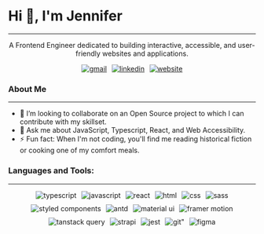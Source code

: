 # Hi 👋, I'm Jennifer
- - -

<p style="text-align: center">A Frontend Engineer dedicated to building interactive, accessible, and user-friendly websites and applications.</p>

<div style="display: flex; flex-wrap: wrap; justify-content: center; gap: 10px">
<a href="mailto:jennakafor00@gmail.com" target="blank"><img src="https://img.shields.io/badge/Gmail-D14836?style=for-the-badge&logo=gmail&logoColor=white" alt="gmail" /></a>
<a href="https://linkedin.com/in/jenniferokafor" target="blank"><img src="https://img.shields.io/badge/LinkedIn-0077B5?style=for-the-badge&logo=linkedin&logoColor=white" alt="linkedin" /></a>
<a href="https://jenoften.codes" target="blank"><img src="https://img.shields.io/badge/website-000000?style=for-the-badge&logo=About.me&logoColor=white" alt="website" /></a>
</div>

### About Me
- - -
- 👯 I’m looking to collaborate on an Open Source project to which I can contribute with my skillset.
- 💬 Ask me about JavaScript, Typescript, React, and Web Accessibility.
- ⚡ Fun fact: When I'm not coding, you'll find me reading historical fiction or cooking one of my comfort meals.


### Languages and Tools:
- - -
<div style="display: flex; flex-wrap: wrap; justify-content: center; gap: 10px">
<img src="https://img.shields.io/badge/TypeScript-007ACC?style=for-the-badge&logo=typescript&logoColor=white" alt="typescript" />
<img src="https://img.shields.io/badge/JavaScript-323330?style=for-the-badge&logo=javascript&logoColor=F7DF1E" alt="javascript" />
<img src="https://img.shields.io/badge/React-20232A?style=for-the-badge&logo=react&logoColor=61DAFB" alt="react" />
<img src="https://img.shields.io/badge/HTML5-E34F26?style=for-the-badge&logo=html5&logoColor=white" alt="html" />
<img src="https://img.shields.io/badge/CSS3-1572B6?style=for-the-badge&logo=css3&logoColor=white" alt="css" />
<img src="https://img.shields.io/badge/Sass-CC6699?style=for-the-badge&logo=sass&logoColor=white" alt="sass" />
<img src="https://img.shields.io/badge/styled--components-DB7093?style=for-the-badge&logo=styled-components&logoColor=white" alt="styled components" />
<img src="https://img.shields.io/badge/Ant%20Design-1890FF?style=for-the-badge&logo=antdesign&logoColor=white" alt="antd" />
<img src="https://img.shields.io/badge/Material%20UI-007FFF?style=for-the-badge&logo=mui&logoColor=white" alt="material ui" />
<img src="https://img.shields.io/badge/Framer-black?style=for-the-badge&logo=framer&logoColor=blue" alt="framer motion" />
<img src="https://img.shields.io/badge/React_Query-FF4154?style=for-the-badge&logo=React_Query&logoColor=white" alt="tanstack query" />
<img src="https://img.shields.io/badge/strapi-2F2E8B?style=for-the-badge&logo=strapi&logoColor=white" alt="strapi" />
<img src="https://img.shields.io/badge/Jest-C21325?style=for-the-badge&logo=jest&logoColor=white" alt="jest" />
<img src="https://img.shields.io/badge/GIT-E44C30?style=for-the-badge&logo=git&logoColor=white" alt=git" />
<img src="https://img.shields.io/badge/Figma-F24E1E?style=for-the-badge&logo=figma&logoColor=white" alt="figma" />

[//]: # (<img src="" alt="" />)
</div>
